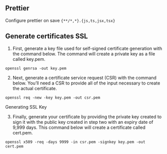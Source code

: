 
## Prettier

Configure prettier on save
```{**/*,*}.{js,ts,jsx,tsx}```


## Generate certificates SSL

1. First, generate a key file used for self-signed certificate generation with the command below. The command will create a private key as a file called key.pem.

```openssl genrsa -out key.pem```

2. Next, generate a certificate service request (CSR) with the command below. You’ll need a CSR to provide all of the input necessary to create the actual certificate.

```openssl req -new -key key.pem -out csr.pem```

Generating SSL Key

3. Finally, generate your certificate by providing the private key created to sign it with the public key created in step two with an expiry date of 9,999 days. This command below will create a certificate called cert.pem.

```openssl x509 -req -days 9999 -in csr.pem -signkey key.pem -out cert.pem```
